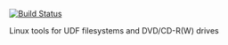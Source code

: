 [![Build Status](https://travis-ci.org/gmerlino/udftools.svg?branch=master)](https://travis-ci.org/gmerlino/udftools)

Linux tools for UDF filesystems and DVD/CD-R(W) drives
